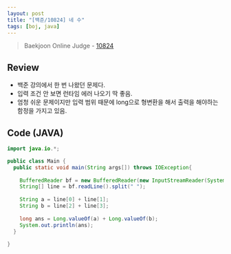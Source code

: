 ```yaml
---
layout: post
title: "[백준/10824] 네 수"
tags: [boj, java]
---
```

> Baekjoon Online Judge - [10824](https://www.acmicpc.net/problem/10824)

## Review
* 백준 강의에서 한 번 나왔던 문제다.
* 입력 조건 안 보면 런타임 에러 나오기 딱 좋음.
* 엄청 쉬운 문제이지만 입력 범위 때문에 long으로 형변환을 해서 출력을 해야하는 함정을 가지고 있음.

## Code (JAVA)
```java
import java.io.*;

public class Main {
  public static void main(String args[]) throws IOException{
    
    BufferedReader bf = new BufferedReader(new InputStreamReader(System.in));
    String[] line = bf.readLine().split(" ");
    
    String a = line[0] + line[1];
    String b = line[2] + line[3];
    
    long ans = Long.valueOf(a) + Long.valueOf(b);
    System.out.println(ans);
  }
    
}
```